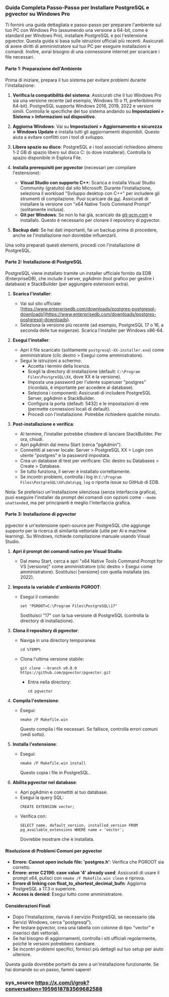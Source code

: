 ### Guida Completa Passo-Passo per Installare PostgreSQL e pgvector su Windows Pro

Ti fornirò una guida dettagliata e passo-passo per preparare l'ambiente sul tuo PC con Windows Pro (assumendo una versione a 64-bit, come è standard per Windows Pro), installare PostgreSQL e poi l'estensione pgvector. Questa guida si basa sulle istruzioni ufficiali più recenti. Assicurati di avere diritti di amministratore sul tuo PC per eseguire installazioni e comandi. Inoltre, avrai bisogno di una connessione internet per scaricare i file necessari.

#### Parte 1: Preparazione dell'Ambiente
Prima di iniziare, prepara il tuo sistema per evitare problemi durante l'installazione:
1. **Verifica la compatibilità del sistema**: Assicurati che il tuo Windows Pro sia una versione recente (ad esempio, Windows 10 o 11, preferibilmente 64-bit). PostgreSQL supporta Windows 2016, 2019, 2022 e versioni simili. Controlla le specifiche del tuo sistema andando su **Impostazioni > Sistema > Informazioni sul dispositivo**.
   
2. **Aggiorna Windows**: Vai su **Impostazioni > Aggiornamento e sicurezza > Windows Update** e installa tutti gli aggiornamenti disponibili. Questo aiuta a evitare conflitti con i tool di sviluppo.

3. **Libera spazio su disco**: PostgreSQL e i tool associati richiedono almeno 1-2 GB di spazio libero sul disco C: (o dove installerai). Controlla lo spazio disponibile in Esplora File.

4. **Installa prerequisiti per pgvector** (necessari per compilare l'estensione):
   - **Visual Studio con supporto C++**: Scarica e installa Visual Studio Community (gratuito) dal sito Microsoft. Durante l'installazione, seleziona il workload "Sviluppo desktop con C++" per includere gli strumenti di compilazione. Puoi scaricare da [qui](https://visualstudio.microsoft.com/downloads/). Assicurati di installare la versione con "x64 Native Tools Command Prompt" (solitamente inclusa).
   - **Git per Windows**: Se non lo hai già, scaricalo da [git-scm.com](https://git-scm.com/download/win) e installalo. Questo è necessario per clonare il repository di pgvector.

5. **Backup dati**: Se hai dati importanti, fai un backup prima di procedere, anche se l'installazione non dovrebbe influenzarli.

Una volta preparati questi elementi, procedi con l'installazione di PostgreSQL.

#### Parte 2: Installazione di PostgreSQL
PostgreSQL viene installato tramite un installer ufficiale fornito da EDB (EnterpriseDB), che include il server, pgAdmin (tool grafico per gestire i database) e StackBuilder (per aggiungere estensioni extra).

1. **Scarica l'installer**:
   - Vai sul sito ufficiale: [https://www.enterprisedb.com/downloads/postgres-postgresql-downloads](https://www.enterprisedb.com/downloads/postgres-postgresql-downloads).
   - Seleziona la versione più recente (ad esempio, PostgreSQL 17 o 16, a seconda delle tue esigenze). Scarica l'installer per Windows x86-64.

2. **Esegui l'installer**:
   - Apri il file scaricato (solitamente `postgresql-XX-installer.exe`) come amministratore (clic destro > Esegui come amministratore).
   - Segui le istruzioni a schermo:
     - Accetta i termini della licenza.
     - Scegli la directory di installazione (default: `C:\Program Files\PostgreSQL\XX`, dove XX è la versione).
     - Imposta una password per l'utente superuser "postgres" (ricordala, è importante per accedere al database).
     - Seleziona i componenti: Assicurati di includere PostgreSQL Server, pgAdmin e StackBuilder.
     - Configura la porta (default: 5432) e le impostazioni di rete (permette connessioni locali di default).
     - Procedi con l'installazione. Potrebbe richiedere qualche minuto.

3. **Post-installazione e verifica**:
   - Al termine, l'installer potrebbe chiedere di lanciare StackBuilder. Per ora, chiudi.
   - Apri pgAdmin dal menu Start (cerca "pgAdmin").
   - Connettiti al server locale: Server > PostgreSQL XX > Login con utente "postgres" e la password impostata.
   - Crea un database di test per verificare: Clic destro su Databases > Create > Database.
   - Se tutto funziona, il server è installato correttamente.
   - Se incontri problemi, controlla i log in `C:\Program Files\PostgreSQL\XX\data\pg_log` o riporta issue su GitHub di EDB.

Nota: Se preferisci un'installazione silenziosa (senza interfaccia grafica), puoi eseguire l'installer da prompt dei comandi con opzioni come `--mode unattended`, ma per principianti è meglio l'interfaccia grafica.

#### Parte 3: Installazione di pgvector
pgvector è un'estensione open-source per PostgreSQL che aggiunge supporto per la ricerca di similarità vettoriale (utile per AI e machine learning). Su Windows, richiede compilazione manuale usando Visual Studio.

1. **Apri il prompt dei comandi nativo per Visual Studio**:
   - Dal menu Start, cerca e apri "x64 Native Tools Command Prompt for VS [versione]" come amministratore (clic destro > Esegui come amministratore). Sostituisci [versione] con quella installata (es. 2022).

2. **Imposta la variabile d'ambiente PGROOT**:
   - Esegui il comando:  
     ```
     set "PGROOT=C:\Program Files\PostgreSQL\17"
     ```
     Sostituisci "17" con la tua versione di PostgreSQL (controlla la directory di installazione).

3. **Clona il repository di pgvector**:
   - Naviga in una directory temporanea:  
     ```
     cd %TEMP%
     ```
   - Clona l'ultima versione stabile:  
     ```
     git clone --branch v0.8.0 https://github.com/pgvector/pgvector.git
     ```
     - Entra nella directory:  
       ```
       cd pgvector
       ```

4. **Compila l'estensione**:
   - Esegui:  
     ```
     nmake /F Makefile.win
     ```
     Questo compila i file necessari. Se fallisce, controlla errori comuni (vedi sotto).

5. **Installa l'estensione**:
   - Esegui:  
     ```
     nmake /F Makefile.win install
     ```
     Questo copia i file in PostgreSQL.

6. **Abilita pgvector nel database**:
   - Apri pgAdmin e connettiti al tuo database.
   - Esegui la query SQL:  
     ```
     CREATE EXTENSION vector;
     ```
   - Verifica con:  
     ```
     SELECT name, default_version, installed_version FROM pg_available_extensions WHERE name = 'vector';
     ```
     Dovrebbe mostrare che è installata.

#### Risoluzione di Problemi Comuni per pgvector
- **Errore: Cannot open include file: 'postgres.h'**: Verifica che PGROOT sia corretto.
- **Errore: error C2196: case value '4' already used**: Assicurati di usare il prompt x64, pulisci con `nmake /F Makefile.win clean` e riprova.
- **Errore di linking con float_to_shortest_decimal_bufn**: Aggiorna PostgreSQL a 17.3 o superiore.
- **Access is denied**: Esegui tutto come amministratore.

#### Considerazioni Finali
- Dopo l'installazione, riavvia il servizio PostgreSQL se necessario (da Servizi Windows, cerca "postgresql").
- Per testare pgvector, crea una tabella con colonne di tipo "vector" e inserisci dati vettoriali.
- Se hai bisogno di aggiornamenti, controlla i siti ufficiali regolarmente, poiché le versioni potrebbero cambiare.
- Se incontri problemi specifici, fornisci più dettagli sul tuo setup per aiuto ulteriore.

Questa guida dovrebbe portarti da zero a un'installazione funzionante. Se hai domande su un passo, fammi sapere!

### sys_source https://x.com/i/grok?conversation=1959618783569682588